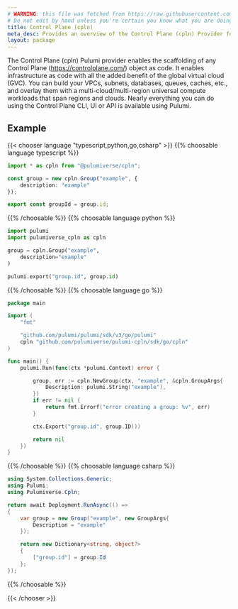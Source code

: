 ```yaml
---
# WARNING: this file was fetched from https://raw.githubusercontent.com/pulumiverse/pulumi-cpln/v0.0.52/docs/_index.md
# Do not edit by hand unless you're certain you know what you are doing!
title: Control Plane (cpln)
meta_desc: Provides an overview of the Control Plane (cpln) Provider for Pulumi.
layout: package
---
```


The Control Plane (cpln) Pulumi provider enables the scaffolding of any Control Plane (https://controlplane.com/) object as code. It enables infrastructure as code with all the added benefit of the global virtual cloud (GVC). You can build your VPCs, subnets, databases, queues, caches, etc., and overlay them with a multi-cloud/multi-region universal compute workloads that span regions and clouds. Nearly everything you can do using the Control Plane CLI, UI or API is available using Pulumi.

## Example

{{< chooser language "typescript,python,go,csharp" >}}
{{% choosable language typescript %}}

```typescript
import * as cpln from "@pulumiverse/cpln";

const group = new cpln.Group("example", {
    description: "example"
});

export const groupId = group.id;
```

{{% /choosable %}}
{{% choosable language python %}}

```python
import pulumi
import pulumiverse_cpln as cpln

group = cpln.Group("example",
    description="example"
)

pulumi.export("group.id", group.id)
```

{{% /choosable %}}
{{% choosable language go %}}

```go
package main

import (
	"fmt"

	"github.com/pulumi/pulumi/sdk/v3/go/pulumi"
	cpln "github.com/pulumiverse/pulumi-cpln/sdk/go/cpln"
)

func main() {
	pulumi.Run(func(ctx *pulumi.Context) error {

		group, err := cpln.NewGroup(ctx, "example", &cpln.GroupArgs{
			Description: pulumi.String("example"),
		})
		if err != nil {
			return fmt.Errorf("error creating a group: %v", err)
		}

		ctx.Export("group.id", group.ID())

		return nil
	})
}
```

{{% /choosable %}}
{{% choosable language csharp %}}

```csharp
using System.Collections.Generic;
using Pulumi;
using Pulumiverse.Cpln;

return await Deployment.RunAsync(() =>
{
    var group = new Group("example", new GroupArgs{
        Description = "example"
    });

    return new Dictionary<string, object?>
    {
        ["group.id"] = group.Id
    };
});
```

{{% /choosable %}}

{{< /chooser >}}
